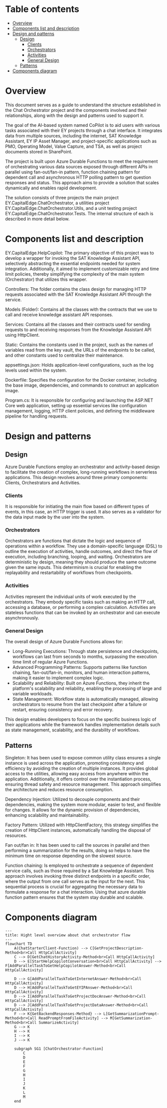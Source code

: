 # Table of contents

- [Overview](#overview)
- [Components list and description](#components-list-and-description)
- [Design and patterns](#design-and-patterns)
  - [Design](#design)
    - [Clients](#clients)
    - [Orchestrators](#orchestrators)
    - [Activities](#activities)
    - [General Design](#general-design)
  - [Patterns](#patterns)
- [Components diagram](#components-diagram)

# Overview

This document serves as a guide to understand the structure established in the Chat Orchestrator project and the components involved and their relationships, along with the design and patterns used to support it.

The goal of the AI-based system named CoPilot is to aid users with various tasks associated with their EY projects through a chat interface. It integrates data from multiple sources, including the internet, SAT Knowledge Assistant, EY IP Asset Manager, and project-specific applications such as PMO, Operating Model, Value Capture, and TSA, as well as project documents stored in SharePoint.

The project is built upon Azure Durable Functions to meet the requirement of orchestrating various data sources exposed through different APIs in parallel using fan-out/fan-in pattern, function chaining pattern for dependent call and asynchronous HTTP polling pattern to get question responses and status. This approach aims to provide a solution that scales dynamically and enables rapid development.

The solution consists of three projects the main project EY.CapitalEdge.ChatOrchestrator, a utilities project EY.CapitalEdge.ChatOrchestrator.Utils, and a unit testing project EY.CapitalEdge.ChatOrchestrator.Tests. The internal structure of each is described in more detail below.

# Components list and description

EY.CapitalEdge.HelpCopilot: The primary objective of this project was to develop a wrapper for invoking the SAT Knowledge Assistant API, selectively abstracting the essential endpoints needed for system integration. Additionally, it aimed to implement customizable retry and time limit policies, thereby simplifying the complexity of the main system (Orchestrator) that utilizes this wrapper.

Controllers: The folder contains the class design for managing HTTP requests associated with the SAT Knowledge Assistant API through the service.

Models (Folder): Contains all the classes with the contracts that we use to call and receive knowledge assistant API responses. 

Services: Contains all the classes and their contracts used for sending requests to and receiving responses from the Knowledge Assistant API using HttpClient.

Static: Contains the constants used in the project, such as the names of variables read from the key vault, the URLs of the endpoints to be called, and other constants used to centralize their maintenance.

appsettings.json: Holds application-level configurations, such as the log levels used within the system.

Dockerfile: Specifies the configuration for the Docker container, including the base image, dependencies, and commands to construct an application image.

Program.cs: It is responsible for configuring and launching the ASP.NET Core web application, setting up essential services like configuration management, logging, HTTP client policies, and defining the middleware pipeline for handling requests.

# Design and patterns

## Design

Azure Durable Functions employ an orchestrator and activity-based design to facilitate the creation of complex, long-running workflows in serverless applications. This design revolves around three primary components: Clients, Orchestrators and Activities.

### Clients

It is responsible for initiating the main flow based on different types of events, in this case, an HTTP trigger is used. It also serves as a validator for the data input made by the user into the system.

### Orchestrators

Orchestrators are functions that dictate the logic and sequence of operations within a workflow. They use a domain-specific language (DSL) to outline the execution of activities, handle outcomes, and direct the flow of execution, including branching, looping, and waiting. Orchestrators are deterministic by design, meaning they should produce the same outcome given the same inputs. This determinism is crucial for enabling the replayability and restartability of workflows from checkpoints.

### Activities

Activities represent the individual units of work executed by the orchestrators. They embody specific tasks such as making an HTTP call, accessing a database, or performing a complex calculation. Activities are stateless functions that can be invoked by an orchestrator and can execute asynchronously.

### General Design

The overall design of Azure Durable Functions allows for:
- Long-Running Executions: Through state persistence and checkpoints, workflows can last from seconds to months, surpassing the execution time limit of regular Azure Functions.
- Advanced Programming Patterns: Supports patterns like function chaining, fan-out/fan-in, monitors, and human interaction patterns, making it easier to implement complex logic.
- Scalability and Reliability: Built on Azure Functions, they inherit the platform's scalability and reliability, enabling the processing of large and variable workloads.
- State Management: Workflow state is automatically managed, allowing orchestrators to resume from the last checkpoint after a failure or restart, ensuring consistency and error recovery.

This design enables developers to focus on the specific business logic of their applications while the framework handles implementation details such as state management, scalability, and the durability of workflows.

## Patterns

Singleton: It has been used to expose common utility class ensures a single instance is used across the application, promoting consistency and efficiency by avoiding the creation of multiple instances. It provides global access to the utilities, allowing easy access from anywhere within the application. Additionally, it offers control over the instantiation process, ensuring thread safety and resource management. This approach simplifies the architecture and reduces resource consumption.

Dependency Injection: Utilized to decouple components and their dependencies, making the system more modular, easier to test, and flexible for changes. It allows for the dynamic provision of dependencies, enhancing scalability and maintainability.

Factory Pattern: Utilized with HttpClientFactory, this strategy simplifies the creation of HttpClient instances, automatically handling the disposal of resources.

Fan out/fan in: It has been used to call the sources in parallel and then performing a summarization for the results, doing so helps to have the minimum time on response depending on the slowest source.

Function chaining: Is employed to orchestrate a sequence of dependent service calls, such as those required by a Sat Knowledge Assistant. This approach involves invoking three distinct endpoints in a specific order, where the output from one call serves as the input for the next. This sequential process is crucial for aggregating the necessary data to formulate a response for a chat interaction. Using that azure durable function pattern ensures that the system stay durable and scalable.

# Components diagram

```mermaid
---
title: Hight level overview about chat orchestrator flow
---
flowchart TD
    A(ChatStarterClient-Function) --> C[GetProjectDescription-Method<br>Call HttpCallActivity]
    C --> D[GetChatHistoryActivity-Method<br>Call HttpCallActivity]
    D --> E[StartHelpCopilotConversation<br>Call HttpCallActivity] --> F[AddParallelTaskToGetHelpCopilotAnswer-Method<br>Call HttpCallActivity]

    D --> G[AddParallelTaskToGetInternetAnswer-Method<br>Call HttpCallActivity]
    D --> H[AddParallelTaskToGetEYIPAnswer-Method<br>Call HttpCallActivity]
    D --> I[AddParallelTaskToGetProjectDocAnswer-Method<br>Call HttpCallActivity]
    D --> J[AddParallelTaskToGetProjectDataAnswer-Method<br>Call HttpCallActivity]
    F --> K{GetBackendResponses-Method} --> L[GetSummarizationPrompt-Method<br>Call ReadPromptFromFileActivity] --> M[GetSummarization-Method<br>Call SummarizeActivity]
    G --> K
    H --> K
    I --> K
    J --> K
	
	subgraph SG1 [ChatOrchestrator-Function]
        C
        D
        E
        F
        G
        H
        I
        J
        K
        L
        M
    end
```